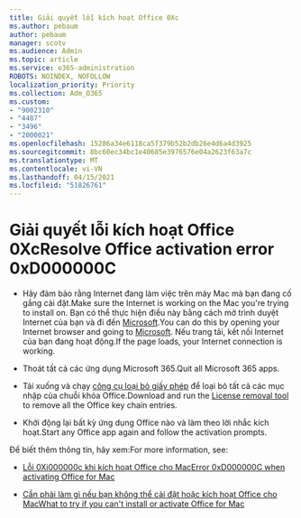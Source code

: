 ```yaml
---
title: Giải quyết lỗi kích hoạt Office 0Xc
ms.author: pebaum
author: pebaum
manager: scotv
ms.audience: Admin
ms.topic: article
ms.service: o365-administration
ROBOTS: NOINDEX, NOFOLLOW
localization_priority: Priority
ms.collection: Adm_O365
ms.custom:
- "9002310"
- "4487"
- "3496"
- "2000021"
ms.openlocfilehash: 15286a34e6118ca5f379b52b2db26e4d6a4d3925
ms.sourcegitcommit: 8bc60ec34bc1e40685e3976576e04a2623f63a7c
ms.translationtype: MT
ms.contentlocale: vi-VN
ms.lasthandoff: 04/15/2021
ms.locfileid: "51826761"
---
```

# <a name="resolve-office-activation-error-0xd000000c"></a><span data-ttu-id="f07d1-102">Giải quyết lỗi kích hoạt Office 0Xc</span><span class="sxs-lookup"><span data-stu-id="f07d1-102">Resolve Office activation error 0xD000000C</span></span>

- <span data-ttu-id="f07d1-103">Hãy đảm bảo rằng Internet đang làm việc trên máy Mac mà bạn đang cố gắng cài đặt.</span><span class="sxs-lookup"><span data-stu-id="f07d1-103">Make sure the Internet is working on the Mac you're trying to install on.</span></span> <span data-ttu-id="f07d1-104">Bạn có thể thực hiện điều này bằng cách mở trình duyệt Internet của bạn và đi đến [Microsoft](https://www.microsoft.com).</span><span class="sxs-lookup"><span data-stu-id="f07d1-104">You can do this by opening your Internet browser and going to [Microsoft](https://www.microsoft.com).</span></span> <span data-ttu-id="f07d1-105">Nếu trang tải, kết nối Internet của bạn đang hoạt động.</span><span class="sxs-lookup"><span data-stu-id="f07d1-105">If the page loads, your Internet connection is working.</span></span>

- <span data-ttu-id="f07d1-106">Thoát tất cả các ứng dụng Microsoft 365.</span><span class="sxs-lookup"><span data-stu-id="f07d1-106">Quit all Microsoft 365 apps.</span></span>

- <span data-ttu-id="f07d1-107">Tải xuống và chạy [công cụ loại bỏ giấy phép](https://go.microsoft.com/fwlink/?linkid=849815) để loại bỏ tất cả các mục nhập của chuỗi khóa Office.</span><span class="sxs-lookup"><span data-stu-id="f07d1-107">Download and run the [License removal tool](https://go.microsoft.com/fwlink/?linkid=849815) to remove all the Office key chain entries.</span></span>

- <span data-ttu-id="f07d1-108">Khởi động lại bất kỳ ứng dụng Office nào và làm theo lời nhắc kích hoạt.</span><span class="sxs-lookup"><span data-stu-id="f07d1-108">Start any Office app again and follow the activation prompts.</span></span>

<span data-ttu-id="f07d1-109">Để biết thêm thông tin, hãy xem:</span><span class="sxs-lookup"><span data-stu-id="f07d1-109">For more information, see:</span></span>

- [<span data-ttu-id="f07d1-110">Lỗi 0Xi000000c khi kích hoạt Office cho Mac</span><span class="sxs-lookup"><span data-stu-id="f07d1-110">Error 0xD000000C when activating Office for Mac</span></span>](https://support.office.com/article/error-0xd000000c-when-activating-office-for-mac-da865931-4658-4829-ba2d-8133390c6d25)

- [<span data-ttu-id="f07d1-111">Cần phải làm gì nếu bạn không thể cài đặt hoặc kích hoạt Office cho Mac</span><span class="sxs-lookup"><span data-stu-id="f07d1-111">What to try if you can't install or activate Office for Mac</span></span>](https://support.office.com/article/what-to-try-if-you-can-t-install-or-activate-office-for-mac-5efba2b4-b1e6-4e5f-bf3c-6ab945d03dea)

